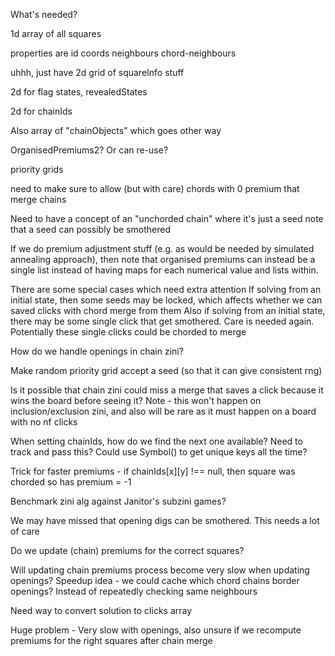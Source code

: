 What's needed?

1d array of all squares

properties are
id
coords
neighbours
chord-neighbours

uhhh, just have 2d grid of squareInfo stuff

2d for flag states, revealedStates

2d for chainIds

Also array of "chainObjects" which goes other way

OrganisedPremiums2? Or can re-use?

priority grids

need to make sure to allow (but with care) chords with 0 premium that merge chains

Need to have a concept of an "unchorded chain" where it's just a seed
note that a seed can possibly be smothered

If we do premium adjustment stuff (e.g. as would be needed by simulated annealing approach), then note that organised premiums can instead be a single list instead of having maps for each numerical value and lists within.

There are some special cases which need extra attention
If solving from an initial state, then some seeds may be locked, which affects whether we can saved clicks with chord merge from them
Also if solving from an initial state, there may be some single click that get smothered. Care is needed again. Potentially these single clicks could be chorded to merge

How do we handle openings in chain zini?

Make random priority grid accept a seed (so that it can give consistent rng)

Is it possible that chain zini could miss a merge that saves a click because it wins the board before seeing it?
Note - this won't happen on inclusion/exclusion zini, and also will be rare as it must happen on a board with no nf clicks

When setting chainIds, how do we find the next one available? Need to track and pass this?
Could use Symbol() to get unique keys all the time?

Trick for faster premiums - if chainIds[x][y] !== null, then square was chorded so has premium = -1

Benchmark zini alg against Janitor's subzini games?

We may have missed that opening digs can be smothered.
This needs a lot of care

Do we update (chain) premiums for the correct squares?

Will updating chain premiums process become very slow when updating openings?
Speedup idea - we could cache which chord chains border openings? Instead of repeatedly checking same neighbours

Need way to convert solution to clicks array

Huge problem -
Very slow with openings, also unsure if we recompute premiums for the right squares after chain merge
